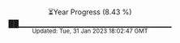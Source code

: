 <p align="center">
⏳Year Progress (8.43 %) <br>
██▁▁▁▁▁▁▁▁▁▁▁▁▁▁▁▁▁▁▁▁▁▁▁▁▁▁▁▁ <br>
<sub>Updated: Tue, 31 Jan 2023 18:02:47 GMT</sub>
</p>

